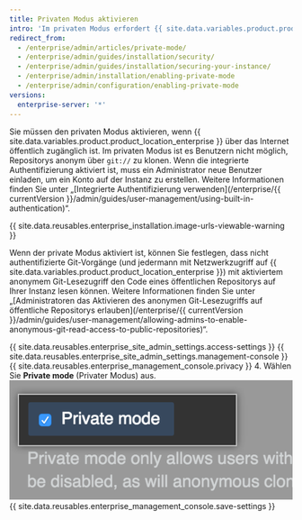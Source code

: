 ```yaml
---
title: Privaten Modus aktivieren
intro: 'Im privaten Modus erfordert {{ site.data.variables.product.prodname_ghe_server }}, dass sich jeder Benutzer anmeldet, um auf die Installation zuzugreifen.'
redirect_from:
  - /enterprise/admin/articles/private-mode/
  - /enterprise/admin/guides/installation/security/
  - /enterprise/admin/guides/installation/securing-your-instance/
  - /enterprise/admin/installation/enabling-private-mode
  - /enterprise/admin/configuration/enabling-private-mode
versions:
  enterprise-server: '*'
---
```


Sie müssen den privaten Modus aktivieren, wenn {{ site.data.variables.product.product_location_enterprise }} über das Internet öffentlich zugänglich ist. Im privaten Modus ist es Benutzern nicht möglich, Repositorys anonym über `git://` zu klonen. Wenn die integrierte Authentifizierung aktiviert ist, muss ein Administrator neue Benutzer einladen, um ein Konto auf der Instanz zu erstellen. Weitere Informationen finden Sie unter „[Integrierte Authentifizierung verwenden](/enterprise/{{ currentVersion }}/admin/guides/user-management/using-built-in-authentication)“.

{{ site.data.reusables.enterprise_installation.image-urls-viewable-warning }}

Wenn der private Modus aktiviert ist, können Sie festlegen, dass nicht authentifizierte Git-Vorgänge (und jedermann mit Netzwerkzugriff auf {{ site.data.variables.product.product_location_enterprise }}) mit aktiviertem anonymem Git-Lesezugriff den Code eines öffentlichen Repositorys auf Ihrer Instanz lesen können. Weitere Informationen finden Sie unter „[Administratoren das Aktivieren des anonymen Git-Lesezugriffs auf öffentliche Repositorys erlauben](/enterprise/{{ currentVersion }}/admin/guides/user-management/allowing-admins-to-enable-anonymous-git-read-access-to-public-repositories)“.

{{ site.data.reusables.enterprise_site_admin_settings.access-settings }}
{{ site.data.reusables.enterprise_site_admin_settings.management-console }}
{{ site.data.reusables.enterprise_management_console.privacy }}
4. Wählen Sie **Private mode** (Privater Modus) aus. ![Kontrollkästchen zum Aktivieren des privaten Modus](/assets/images/enterprise/management-console/private-mode-checkbox.png)
{{ site.data.reusables.enterprise_management_console.save-settings }}
